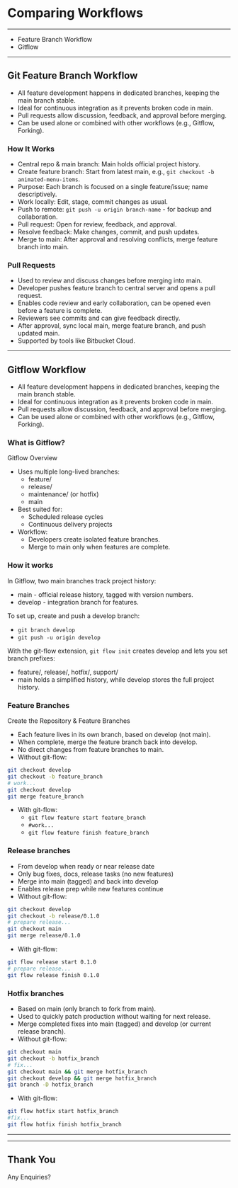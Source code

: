 # Comparing Workflows

---

* Feature Branch Workflow
* Gitflow

---

## Git Feature Branch Workflow

* All feature development happens in dedicated branches, keeping the main branch stable.
* Ideal for continuous integration as it prevents broken code in main.
* Pull requests allow discussion, feedback, and approval before merging.
* Can be used alone or combined with other workflows (e.g., Gitflow, Forking).

### How It Works

* Central repo & main branch: Main holds official project history.
* Create feature branch: Start from latest main, e.g., `git checkout -b animated-menu-items`.
* Purpose: Each branch is focused on a single feature/issue; name descriptively.
* Work locally: Edit, stage, commit changes as usual.
* Push to remote: `git push -u origin branch-name` - for backup and collaboration.
* Pull request: Open for review, feedback, and approval.
* Resolve feedback: Make changes, commit, and push updates.
* Merge to main: After approval and resolving conflicts, merge feature branch into main.

### Pull Requests

* Used to review and discuss changes before merging into main.
* Developer pushes feature branch to central server and opens a pull request.
* Enables code review and early collaboration, can be opened even before a feature is complete.
* Reviewers see commits and can give feedback directly.
* After approval, sync local main, merge feature branch, and push updated main.
* Supported by tools like Bitbucket Cloud.

---

## Gitflow Workflow

* All feature development happens in dedicated branches, keeping the main branch stable.
* Ideal for continuous integration as it prevents broken code in main.
* Pull requests allow discussion, feedback, and approval before merging.
* Can be used alone or combined with other workflows (e.g., Gitflow, Forking).

### What is Gitflow?

Gitflow Overview

* Uses multiple long-lived branches:
  * feature/
  * release/
  * maintenance/ (or hotfix)
  * main
* Best suited for:
  * Scheduled release cycles
  * Continuous delivery projects
* Workflow:
  * Developers create isolated feature branches.
  * Merge to main only when features are complete.

### How it works

In Gitflow, two main branches track project history:

* main - official release history, tagged with version numbers.
* develop - integration branch for features.

To set up, create and push a develop branch:

* `git branch develop`
* `git push -u origin develop`

With the git-flow extension, `git flow init` creates develop and lets you set branch prefixes:

* feature/, release/, hotfix/, support/
* main holds a simplified history, while develop stores the full project history.

### Feature Branches

Create the Repository & Feature Branches

* Each feature lives in its own branch, based on develop (not main).
* When complete, merge the feature branch back into develop.
* No direct changes from feature branches to main.
* Without git-flow:

```bash
git checkout develop
git checkout -b feature_branch
# work...
git checkout develop
git merge feature_branch
```

* With git-flow:
  * `git flow feature start feature_branch`
  * `#work...`
  * `git flow feature finish feature_branch`

### Release branches

* From develop when ready or near release date
* Only bug fixes, docs, release tasks (no new features)
* Merge into main (tagged) and back into develop
* Enables release prep while new features continue
* Without git-flow:

```bash
git checkout develop
git checkout -b release/0.1.0
# prepare release...
git checkout main
git merge release/0.1.0
```

* With git-flow:

```bash
git flow release start 0.1.0
# prepare release...
git flow release finish 0.1.0
```

### Hotfix branches

* Based on main (only branch to fork from main).
* Used to quickly patch production without waiting for next release.
* Merge completed fixes into main (tagged) and develop (or current release branch).
* Without git-flow:

```bash
git checkout main
git checkout -b hotfix_branch
# fix...
git checkout main && git merge hotfix_branch
git checkout develop && git merge hotfix_branch
git branch -D hotfix_branch
```

* With git-flow:

```bash
git flow hotfix start hotfix_branch
#fix...
git flow hotfix finish hotfix_branch
```

---

---

## Thank You

Any Enquiries?
